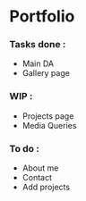 # Portfolio

### Tasks done :
  - Main DA
  - Gallery page

### WIP : 
  - Projects page
  - Media Queries

### To do : 
  - About me
  - Contact
  - Add projects
